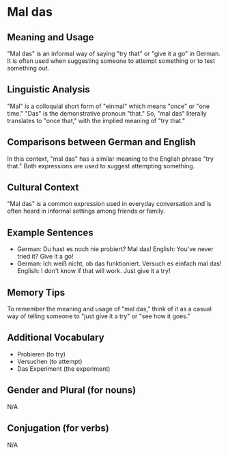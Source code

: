 # Mal das
## Meaning and Usage
"Mal das" is an informal way of saying "try that" or "give it a go" in German. It is often used when suggesting someone to attempt something or to test something out.

## Linguistic Analysis
"Mal" is a colloquial short form of "einmal" which means "once" or "one time." "Das" is the demonstrative pronoun "that." So, "mal das" literally translates to "once that," with the implied meaning of "try that."

## Comparisons between German and English
In this context, "mal das" has a similar meaning to the English phrase "try that." Both expressions are used to suggest attempting something.

## Cultural Context
"Mal das" is a common expression used in everyday conversation and is often heard in informal settings among friends or family.

## Example Sentences
- German: Du hast es noch nie probiert? Mal das!
  English: You've never tried it? Give it a go!
- German: Ich weiß nicht, ob das funktioniert. Versuch es einfach mal das!
  English: I don't know if that will work. Just give it a try!

## Memory Tips
To remember the meaning and usage of "mal das," think of it as a casual way of telling someone to "just give it a try" or "see how it goes."

## Additional Vocabulary
- Probieren (to try)
- Versuchen (to attempt)
- Das Experiment (the experiment)

## Gender and Plural (for nouns)
N/A

## Conjugation (for verbs)
N/A